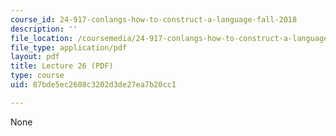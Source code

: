 ```yaml
---
course_id: 24-917-conlangs-how-to-construct-a-language-fall-2018
description: ''
file_location: /coursemedia/24-917-conlangs-how-to-construct-a-language-fall-2018/87bde5ec2608c3202d3de27ea7b20cc1_MIT24_917f18_lec26_hesitation.pdf
file_type: application/pdf
layout: pdf
title: Lecture 26 (PDF)
type: course
uid: 87bde5ec2608c3202d3de27ea7b20cc1

---
```

None